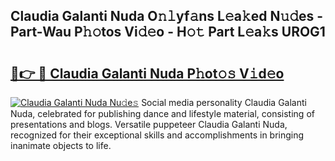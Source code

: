 ## Claudia Galanti Nuda O𝚗𝚕yf𝚊ns L𝚎a𝚔ed N𝚞𝚍es - Part-Wau P𝚑𝚘tos Vi𝚍𝚎o - H𝚘𝚝 Part L𝚎a𝚔s UROG1

# <h2><a href="http://kf4w3u.oniu.top/?m=Claudia+Galanti+Nuda">🔗👉 🔴 Claudia Galanti Nuda P𝚑ot𝚘𝚜 V𝚒d𝚎o</a></h2>

[![Claudia Galanti Nuda Nu𝚍e𝚜](https://i.imgur.com/0qMVB7G.gif)](http://kf4w3u.oniu.top/?m=Claudia+Galanti+Nuda)
Social media personality Claudia Galanti Nuda, celebrated for publishing dance and lifestyle material, consisting of presentations and blogs. Versatile puppeteer Claudia Galanti Nuda, recognized for their exceptional skills and accomplishments in bringing inanimate objects to life.  
